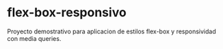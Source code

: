 # flex-box-responsivo
Proyecto demostrativo para aplicacion de estilos flex-box y responsividad con media queries.
